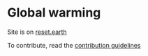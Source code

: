 # Global warming

Site is on [reset.earth](http://reset.earth)

To contribute, read the [contribution guidelines](/index.md#contribution-guidelines)
